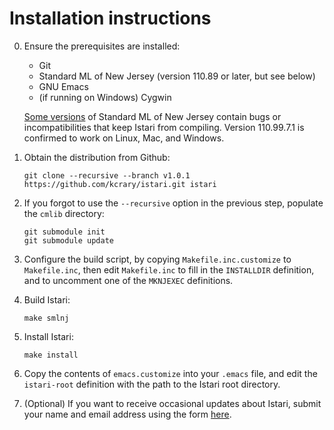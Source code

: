 # Installation instructions

0. Ensure the prerequisites are installed:

   - Git
   - Standard ML of New Jersey (version 110.89 or later, but see below)
   - GNU Emacs
   - (if running on Windows) Cygwin

   [Some versions](compiler-versions.html) of Standard ML of New
   Jersey contain bugs or incompatibilities that keep Istari from
   compiling.  Version 110.99.7.1 is confirmed to work on Linux, Mac,
   and Windows.

1. Obtain the distribution from Github:

       git clone --recursive --branch v1.0.1 https://github.com/kcrary/istari.git istari

2. If you forgot to use the `--recursive` option in the previous step,
   populate the `cmlib` directory:

       git submodule init
       git submodule update

3. Configure the build script, by copying `Makefile.inc.customize` to
   `Makefile.inc`, then edit `Makefile.inc` to fill in the `INSTALLDIR`
   definition, and to uncomment one of the `MKNJEXEC` definitions.

4. Build Istari:

       make smlnj

5. Install Istari:

       make install

6. Copy the contents of `emacs.customize` into your `.emacs` file, and
   edit the `istari-root` definition with the path to the Istari root
   directory.

7. (Optional) If you want to receive occasional updates about Istari,
   submit your name and email address using the form
   [here](https://mailman.srv.cs.cmu.edu/mailman/listinfo/istari-announce).
